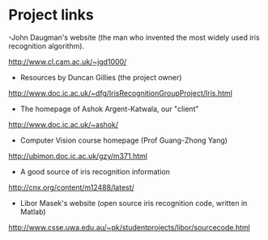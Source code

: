 # Project links #

-John Daugman's website (the man who invented the most widely used iris recognition algorithm).

http://www.cl.cam.ac.uk/~jgd1000/

- Resources by Duncan Gillies (the project owner)

http://www.doc.ic.ac.uk/~dfg/IrisRecognitionGroupProject/Iris.html

- The homepage of Ashok Argent-Katwala, our "client"

http://www.doc.ic.ac.uk/~ashok/

- Computer Vision course homepage (Prof Guang-Zhong Yang)

http://ubimon.doc.ic.ac.uk/gzy/m371.html

- A good source of iris recognition information

http://cnx.org/content/m12488/latest/

- Libor Masek's website (open source iris recognition code, written in Matlab)

http://www.csse.uwa.edu.au/~pk/studentprojects/libor/sourcecode.html